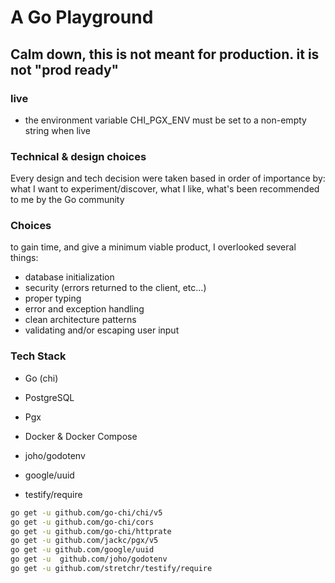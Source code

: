  # A Go Playground
 ## Calm down, this is not meant for production. it is not "prod ready"
 
 ### live

- the environment variable CHI_PGX_ENV must be set to a non-empty string when live

### Technical & design choices

Every design and tech decision were taken based in order of importance by: what I want to experiment/discover, what I like, what's been recommended to me by the Go community

### Choices

to gain time, and give a minimum viable product, I overlooked several things:

- database initialization
- security (errors returned to the client, etc...)
- proper typing 
- error and exception handling
- clean architecture patterns
- validating and/or escaping user input

### Tech Stack

- Go (chi)

- PostgreSQL

- Pgx

- Docker & Docker Compose

- joho/godotenv
- google/uuid
- testify/require


```sh
go get -u github.com/go-chi/chi/v5
go get -u github.com/go-chi/cors
go get -u github.com/go-chi/httprate
go get -u github.com/jackc/pgx/v5
go get -u github.com/google/uuid
go get -u  github.com/joho/godotenv
go get -u github.com/stretchr/testify/require
```
